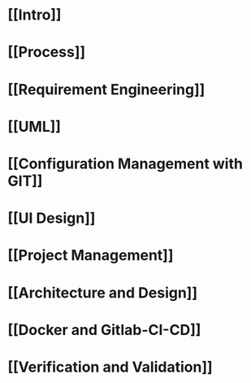 
# [[Intro]]

# [[Process]]

# [[Requirement Engineering]]

# [[UML]]

# [[Configuration Management with GIT]]

# [[UI Design]]

# [[Project Management]]

# [[Architecture and Design]]

# [[Docker and Gitlab-CI-CD]]

# [[Verification and Validation]]